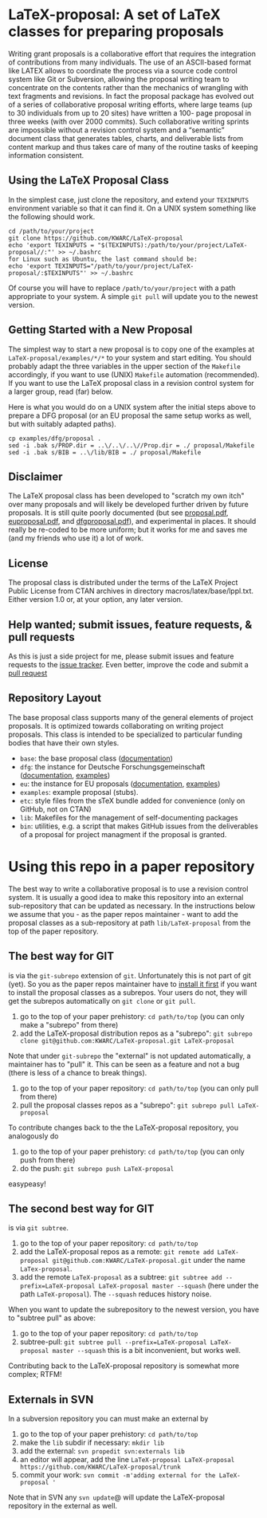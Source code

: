 # LaTeX-proposal:  A set of LaTeX classes for preparing proposals

Writing grant proposals is a collaborative effort that requires the integration of
contributions from many individuals. The use of an ASCII-based format like LATEX allows to
coordinate the process via a source code control system like Git or Subversion, allowing
the proposal writing team to concentrate on the contents rather than the mechanics of
wrangling with text fragments and revisions. In fact the proposal package has evolved out
of a series of collaborative proposal writing efforts, where large teams (up to 30
individuals from up to 20 sites) have written a 100- page proposal in three weeks (with
over 2000 commits). Such collaborative writing sprints are impossible without a revision
control system and a “semantic” document class that generates tables, charts, and
deliverable lists from content markup and thus takes care of many of the routine tasks of
keeping information consistent.

## Using the LaTeX Proposal Class

In the simplest case, just clone the repository, and extend your  `TEXINPUTS`
environment variable so that it can find it. On a UNIX system something like the following
should work. 
```
cd /path/to/your/project
git clone https://github.com/KWARC/LaTeX-proposal
echo 'export TEXINPUTS = "$(TEXINPUTS):/path/to/your/project/LaTeX-proposal//:"' >> ~/.bashrc
for Linux such as Ubuntu, the last command should be:
echo 'export TEXINPUTS="/path/to/your/project/LaTeX-proposal/:$TEXINPUTS"' >> ~/.bashrc
```
Of course you will have to replace `/path/to/your/project` with a path appropriate to
your system. A simple `git pull` will update you to the newest version.

## Getting Started with a New Proposal

The simplest way to start a new proposal is to copy one of the examples at
`LaTeX-proposal/examples/*/*` to your system and start editing. You should probably adapt
the three variables in the upper section of the `Makefile` accordingly, if you want to use
(UNIX) `Makefile` automation (recommended). If you want to use the LaTeX proposal class in
a revision control system for a larger group, read (far) below.

Here is what you would do on a UNIX system after the initial steps above to prepare a DFG
proposal (or an EU proposal the same setup works as well, but with suitably adapted
paths). 
```
cp examples/dfg/proposal .
sed -i .bak s/PROP.dir = ..\/..\/..\//Prop.dir = ./ proposal/Makefile 
sed -i .bak s/BIB = ..\/lib/BIB = ./ proposal/Makefile 

```


## Disclaimer

The LaTeX proposal class has been developed to "scratch my own itch" over many proposals
and will likely be developed further driven by future proposals. It is still quite poorly
documented (but see [proposal.pdf](base/proposal.pdf),
[euproposal.pdf](eu/euproposal.pdf), and [dfgproposal.pdf](dfg/dfgproposal.pdf)), and
experimental in places. It should really be re-coded to be more uniform; but it works for
me and saves me (and my friends who use it) a lot of work.

## License

The proposal class is distributed under the terms of the LaTeX Project Public License from
CTAN archives in directory macros/latex/base/lppl.txt. Either version 1.0 or, at your
option, any later version.

## Help wanted; submit issues, feature requests, & pull requests

As this is just a side project for me, please submit issues and feature requests to the
[issue tracker](issues). Even better, improve the code and submit a
[pull request](https://help.github.com/articles/about-pull-requests/)

## Repository Layout

The base proposal class supports many of the general elements of project proposals. It is
optimized towards collaborating on writing project proposals. This class is intended to be
specialized to particular funding bodies that have their own styles.

* `base`: the base proposal class ([documentation](https://github.com/KWARC/LaTeX-proposal/tree/master/base/proposal.pdf))
* `dfg`: the instance for Deutsche Forschungsgemeinschaft ([documentation](https://github.com/KWARC/LaTeX-proposal/tree/master/dfg/dfgproposal.pdf), [examples](https://github.com/KWARC/LaTeX-proposal/tree/master/examples/dfg))
* `eu`: the instance for EU proposals ([documentation](https://github.com/KWARC/LaTeX-proposal/tree/master/eu/euproposal.pdf), [examples](https://github.com/KWARC/LaTeX-proposal/tree/master/examples/eu))
* `examples`: example proposal (stubs). 
* `etc`: style files from the sTeX bundle added for convenience (only on GitHub, not on CTAN)
* `lib`: Makefiles for the management of self-documenting packages
* `bin`: utilities, e.g. a script that makes GitHub issues from the deliverables of a proposal for project managment if the proposal is granted. 


# Using this repo in a paper repository

The best way to write a collaborative proposal is to use a revision control system. It is
usually a good idea to make this repository into an external sub-repository that can be
updated as necessary. In the instructions below we assume that you - as the paper repos
maintainer - want to add the proposal classes as a sub-repository at path
`lib/LaTeX-proposal` from the top of the paper repository.

## The best way for GIT

is via the `git-subrepo` extension of `git`. Unfortunately this is not part of git
(yet). So you as the paper repos maintainer have to
[install it first](https://github.com/git-commands/git-subrepo#readme) if you want to
install the proposal classes as a subrepos. Your users do not, they will get the subrepos
automatically on `git clone` or `git pull`.

1. go to the top of your paper prehistory: `cd path/to/top` (you can only make a
  "subrepo" from there) 
2. add the LaTeX-proposal distribution repos as a "subrepo": `git subrepo clone git@github.com:KWARC/LaTeX-proposal.git LaTeX-proposal`

Note that under `git-subrepo` the "external" is not updated automatically, a
maintainer has to "pull" it. This can be seen as a feature and not a bug (there is less of
a chance to break things).

1. go to the top of your paper repository: `cd path/to/top` (you can only pull from there)
2. pull the proposal classes repos as a "subrepo": `git subrepo pull LaTeX-proposal`

To contribute changes back to the the LaTeX-proposal  repository, you analogously do 

1. go to the top of your paper prehistory: `cd path/to/top` (you can only push from there)
2. do the push: `git subrepo push LaTeX-proposal`

easypeasy!

## The second best way for GIT
is via `git subtree`. 

1. go to the top of your paper repository: `cd path/to/top`
2. add the LaTeX-proposal  repos as a remote: `git remote add LaTeX-proposal
    git@github.com:KWARC/LaTeX-proposal.git` under the name `LaTex-proposal`.
3. add the remote `LaTeX-proposal`  as a subtree: `git subtree add --prefix=LaTeX-proposal LaTeX-proposal master --squash`
  (here under the path `LaTeX-proposal`). The `--squash` reduces history noise. 

When you want to update the subrepository to the newest version, you have to "subtree
pull" as above: 

1. go to the top of your paper repository: `cd path/to/top`
2. subtree-pull: `git subtree pull --prefix=LaTeX-proposal LaTeX-proposal master --squash`
  this is a bit inconvenient, but works well.

Contributing back to the LaTeX-proposal  repository is somewhat more complex; RTFM!

## Externals in SVN
In a subversion repository you can must make an external by

1. go to the top of your paper prehistory: `cd path/to/top`
2. make the `lib` subdir if necessary: `mkdir lib`
3. add the external: `svn propedit svn:externals lib`
4. an editor will appear, add the line `LaTeX-proposal LaTeX-proposal https://github.com/KWARC/LaTeX-proposal/trunk`
5. commit your work: `svn commit -m'adding external for the LaTeX-proposal '`

Note that in SVN any `svn update`@ will update the LaTeX-proposal repository in the
external as well.

